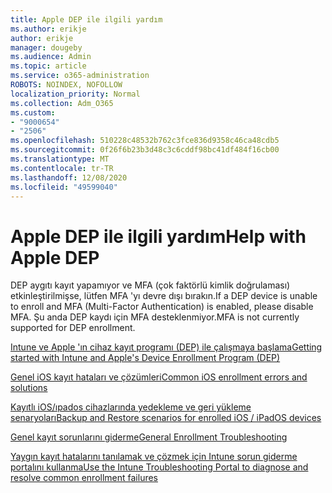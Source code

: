 ```yaml
---
title: Apple DEP ile ilgili yardım
ms.author: erikje
author: erikje
manager: dougeby
ms.audience: Admin
ms.topic: article
ms.service: o365-administration
ROBOTS: NOINDEX, NOFOLLOW
localization_priority: Normal
ms.collection: Adm_O365
ms.custom:
- "9000654"
- "2506"
ms.openlocfilehash: 510228c48532b762c3fce836d9358c46ca48cdb5
ms.sourcegitcommit: 0f26f6b23b3d48c3c6cddf98bc41df484f16cb00
ms.translationtype: MT
ms.contentlocale: tr-TR
ms.lasthandoff: 12/08/2020
ms.locfileid: "49599040"
---
```

# <a name="help-with-apple-dep"></a><span data-ttu-id="ca15b-102">Apple DEP ile ilgili yardım</span><span class="sxs-lookup"><span data-stu-id="ca15b-102">Help with Apple DEP</span></span>

<span data-ttu-id="ca15b-103">DEP aygıtı kayıt yapamıyor ve MFA (çok faktörlü kimlik doğrulaması) etkinleştirilmişse, lütfen MFA 'yı devre dışı bırakın.</span><span class="sxs-lookup"><span data-stu-id="ca15b-103">If a DEP device is unable to enroll and MFA (Multi-Factor Authentication) is enabled, please disable MFA.</span></span> <span data-ttu-id="ca15b-104">Şu anda DEP kaydı için MFA desteklenmiyor.</span><span class="sxs-lookup"><span data-stu-id="ca15b-104">MFA is not currently supported for DEP enrollment.</span></span>

[<span data-ttu-id="ca15b-105">Intune ve Apple 'ın cihaz kayıt programı (DEP) ile çalışmaya başlama</span><span class="sxs-lookup"><span data-stu-id="ca15b-105">Getting started with Intune and Apple's Device Enrollment Program (DEP)</span></span>](https://docs.microsoft.com/intune/enrollment/device-enrollment-program-enroll-ios)

[<span data-ttu-id="ca15b-106">Genel iOS kayıt hataları ve çözümleri</span><span class="sxs-lookup"><span data-stu-id="ca15b-106">Common iOS enrollment errors and solutions</span></span>](https://docs.microsoft.com/intune/enrollment/troubleshoot-ios-enrollment-errors)

[<span data-ttu-id="ca15b-107">Kayıtlı iOS/ıpados cihazlarında yedekleme ve geri yükleme senaryoları</span><span class="sxs-lookup"><span data-stu-id="ca15b-107">Backup and Restore scenarios for enrolled iOS / iPadOS devices</span></span>](https://docs.microsoft.com/mem/intune/enrollment/backup-restore-ios)

[<span data-ttu-id="ca15b-108">Genel kayıt sorunlarını giderme</span><span class="sxs-lookup"><span data-stu-id="ca15b-108">General Enrollment Troubleshooting</span></span>](https://docs.microsoft.com/intune/enrollment/troubleshoot-device-enrollment-in-intune)

[<span data-ttu-id="ca15b-109">Yaygın kayıt hatalarını tanılamak ve çözmek için Intune sorun giderme portalını kullanma</span><span class="sxs-lookup"><span data-stu-id="ca15b-109">Use the Intune Troubleshooting Portal to diagnose and resolve common enrollment failures</span></span>](https://docs.microsoft.com/intune/fundamentals/help-desk-operators)
